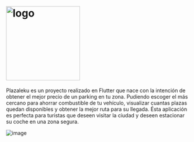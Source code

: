 # <img width="202" alt="logo" src="https://user-images.githubusercontent.com/121343480/220323978-83c8d1d9-3da9-4e9e-9b70-1d7fe3e5a625.png">

Plazaleku es un proyecto realizado en Flutter que nace con la intención de obtener el mejor precio de un parking en tu zona. Pudiendo escoger el más cercano para ahorrar combustible de tu vehículo, visualizar cuantas plazas quedan disponibles y obtener la mejor ruta para su llegada. Ésta aplicación es perfecta para turistas que deseen visitar la ciudad y deseen estacionar su coche en una zona segura.

![image](https://github.com/deljona/plazaleku/assets/121343480/79148032-a95a-4cb2-9797-288938b89a75)

